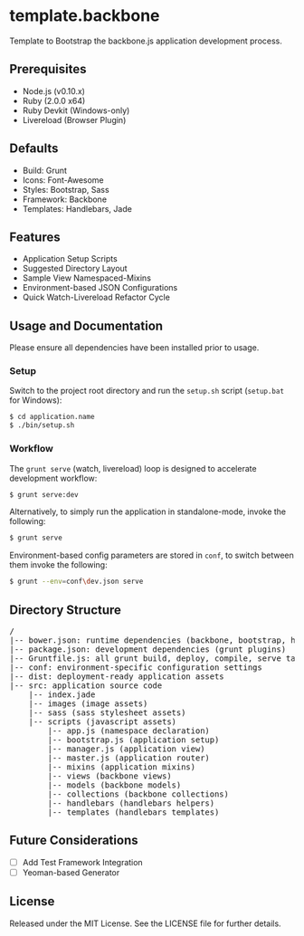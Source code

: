 template.backbone
=================

Template to Bootstrap the backbone.js application development process.

Prerequisites
-------------
* Node.js (v0.10.x)
* Ruby (2.0.0 x64)
* Ruby Devkit (Windows-only)
* Livereload (Browser Plugin)

Defaults
--------
* Build: Grunt
* Icons: Font-Awesome
* Styles: Bootstrap, Sass
* Framework: Backbone
* Templates: Handlebars, Jade

Features
--------
* Application Setup Scripts
* Suggested Directory Layout
* Sample View Namespaced-Mixins
* Environment-based JSON Configurations
* Quick Watch-Livereload Refactor Cycle

Usage and Documentation
-----------------------
Please ensure all dependencies have been installed prior to usage.

### Setup

Switch to the project root directory and run the `setup.sh` script (`setup.bat` for Windows):
```bash
$ cd application.name
$ ./bin/setup.sh
```

### Workflow
The `grunt serve` (watch, livereload) loop is designed to accelerate development workflow:
```bash
$ grunt serve:dev
```

Alternatively, to simply run the application in standalone-mode, invoke the following:
```bash
$ grunt serve
```

Environment-based config parameters are stored in `conf`, to switch between them invoke the following:
```bash
$ grunt --env=conf\dev.json serve
```

Directory Structure
-------------------
<pre>
/
|-- bower.json: runtime dependencies (backbone, bootstrap, handlebars)
|-- package.json: development dependencies (grunt plugins)
|-- Gruntfile.js: all grunt build, deploy, compile, serve tasks
|-- conf: environment-specific configuration settings
|-- dist: deployment-ready application assets
|-- src: application source code
    |-- index.jade
    |-- images (image assets)
    |-- sass (sass stylesheet assets)
    |-- scripts (javascript assets)
        |-- app.js (namespace declaration)
        |-- bootstrap.js (application setup)
        |-- manager.js (application view)
        |-- master.js (application router)
        |-- mixins (application mixins)
        |-- views (backbone views)
        |-- models (backbone models)
        |-- collections (backbone collections)
        |-- handlebars (handlebars helpers)
        |-- templates (handlebars templates)
</pre>

Future Considerations
---------------------
* [ ] Add Test Framework Integration
* [ ] Yeoman-based Generator

License
-------
Released under the MIT License.  See the LICENSE file for further details.

